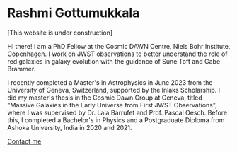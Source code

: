 # Rashmi Gottumukkala

[This website is under construction]

Hi there! I am a PhD Fellow at the Cosmic DAWN Centre, Niels Bohr Institute, Copenhagen. I work on JWST observations to better understand the role of red galaxies in galaxy evolution with the guidance of Sune Toft and Gabe Brammer.

I recently completed a Master's in Astrophysics in June 2023 from the University of Geneva, Switzerland, supported by the Inlaks Scholarship. I did my master's thesis in the Cosmic Dawn Group at Geneva, titled "Massive Galaxies in the Early Universe from First JWST Observations", where I was supervised by Dr. Laia Barrufet and Prof. Pascal Oesch. Before this, I completed a Bachelor's in Physics and a Postgraduate Diploma from Ashoka University, India in 2020 and 2021.

[Contact me](about/contact-me.html)